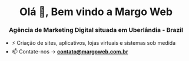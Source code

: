 <h1 align="center">Olá 👋, Bem vindo a Margo Web</h1>
<h3 align="center">Agência de Marketing Digital situada em Uberlândia - Brazil</h3>

- ⚡ Criação de sites, aplicativos, lojas virtuais e sistemas sob medida
- 📫 Contate-nos -> **contato@margoweb.com.br**
